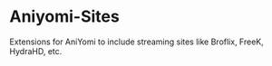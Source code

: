 # Aniyomi-Sites
Extensions for AniYomi to include streaming sites like Broflix, FreeK, HydraHD, etc.

